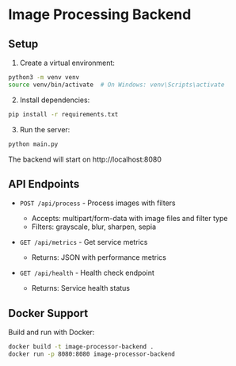 # Image Processing Backend

## Setup

1. Create a virtual environment:
```bash
python3 -m venv venv
source venv/bin/activate  # On Windows: venv\Scripts\activate
```

2. Install dependencies:
```bash
pip install -r requirements.txt
```

3. Run the server:
```bash
python main.py
```

The backend will start on http://localhost:8080

## API Endpoints

- `POST /api/process` - Process images with filters
  - Accepts: multipart/form-data with image files and filter type
  - Filters: grayscale, blur, sharpen, sepia
  
- `GET /api/metrics` - Get service metrics
  - Returns: JSON with performance metrics
  
- `GET /api/health` - Health check endpoint
  - Returns: Service health status

## Docker Support

Build and run with Docker:
```bash
docker build -t image-processor-backend .
docker run -p 8080:8080 image-processor-backend
```